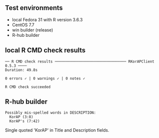## Test environments
* local Fedora 31 with R version 3.6.3
* CentOS 7.7
* win builder (release)
* R-hub builder

## local R CMD check results
```
── R CMD check results ───────────────────────────────── RKorAPClient 0.5.3 ────
Duration: 49.8s

0 errors ✓ | 0 warnings ✓ | 0 notes ✓

R CMD check succeeded
```

## R-hub builder

```
Possibly mis-spelled words in DESCRIPTION:
  KorAP (3:8)
  KorAP's (7:42)
```
Single quoted 'KorAP' in Title and Description fields.

